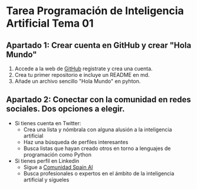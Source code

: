 # Tarea Programación de Inteligencia Artificial Tema 01

## Apartado 1: Crear cuenta en GitHub y crear "Hola Mundo"

1. Accede a la web de [GitHub](https://github.com/) registrate y crea una cuenta.
2. Crea tu primer repositorio e incluye un README en md.
3. Añade un archivo sencillo "Hola Mundo" en pyhton.

## Apartado 2: Conectar con la comunidad en redes sociales. Dos opciones a elegir.

 - Si tienes cuenta en Twitter:
   - Crea una lista y nómbrala con alguna alusión a la inteligencia artificial
   - Haz una búsqueda de perfiles interesantes
   - Busca listas que hayan creado otros en torno a lenguajes de programación como Python
 - Si tienes perfil en Linkedin
   -  Sigue a [Comunidad Spain AI](https://www.linkedin.com/company/spainai/?originalSubdomain=es)
   -  Busca profesionales o expertos en el ámbito de la inteligencia artificial y sígueles
